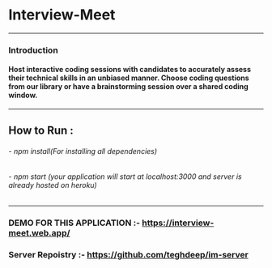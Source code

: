 # Interview-Meet
----
### Introduction
#### Host interactive coding sessions with candidates to accurately assess their technical skills in an unbiased manner. Choose coding questions from our library or have a brainstorming  session over a shared coding window.
----
## How to Run :
###### - npm install(For installing all dependencies)
###### - npm start (your application will start at localhost:3000 and server is already hosted on heroku)
----
### DEMO FOR THIS APPLICATION :- https://interview-meet.web.app/

### Server Repoistry :- https://github.com/teghdeep/im-server
